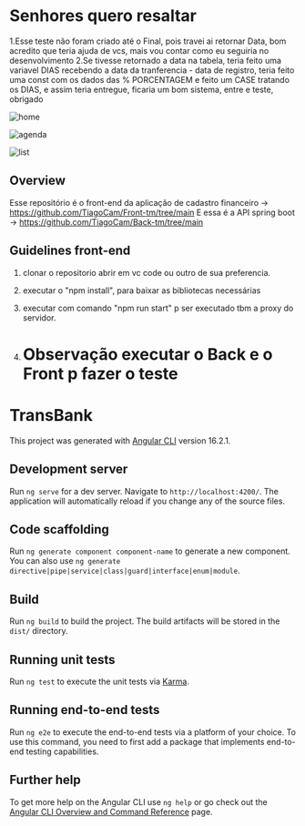 # Senhores quero resaltar
1.Esse teste não foram criado até o Final, pois travei ai retornar Data, bom acredito que teria ajuda de vcs, mais vou contar como eu seguiria no desenvolvimento 
2.Se tivesse retornado a data na tabela, teria feito uma variavel DIAS recebendo a data da tranferencia - data de registro, teria feito uma const com os dados das % PORCENTAGEM e feito um CASE tratando os DIAS, e assim teria entregue, ficaria um bom sistema, entre e teste, obrigado

![home](https://github.com/TiagoCam/Front-tm/assets/66811308/173e85a3-f784-4893-a9ef-46a6a6d12b86)

![agenda](https://github.com/TiagoCam/Back-tm/assets/66811308/3775290a-ed83-4e7c-bf6b-ab5a6aee1549)

![list](https://github.com/TiagoCam/Back-tm/assets/66811308/b205de0b-5022-4106-bcd8-e92dbd3d8425)

## Overview
Esse repositório é o front-end da aplicação de cadastro financeiro -> https://github.com/TiagoCam/Front-tm/tree/main
E essa é a API spring boot -> https://github.com/TiagoCam/Back-tm/tree/main

## Guidelines front-end
1. clonar o repositorio abrir em vc code ou outro de sua preferencia.
2. executar o "npm install", para baixar as bibliotecas necessárias
3. executar com comando "npm run start" p ser executado tbm a proxy do servidor.
  
4. # Observação executar o Back e o Front p fazer o teste






















# TransBank

This project was generated with [Angular CLI](https://github.com/angular/angular-cli) version 16.2.1.

## Development server

Run `ng serve` for a dev server. Navigate to `http://localhost:4200/`. The application will automatically reload if you change any of the source files.

## Code scaffolding

Run `ng generate component component-name` to generate a new component. You can also use `ng generate directive|pipe|service|class|guard|interface|enum|module`.

## Build

Run `ng build` to build the project. The build artifacts will be stored in the `dist/` directory.

## Running unit tests

Run `ng test` to execute the unit tests via [Karma](https://karma-runner.github.io).

## Running end-to-end tests

Run `ng e2e` to execute the end-to-end tests via a platform of your choice. To use this command, you need to first add a package that implements end-to-end testing capabilities.

## Further help

To get more help on the Angular CLI use `ng help` or go check out the [Angular CLI Overview and Command Reference](https://angular.io/cli) page.

